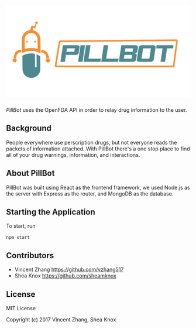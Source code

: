 ![Alt text](/style/images/Pillbothorizontal.png)
======

*PillBot* uses the OpenFDA API in order to relay drug information to the user.

## Background

People everywhere use perscription drugs, but not everyone reads the packets of information attached. With PillBot there's a one stop place to find all of your drug warnings, information, and interactions.


## About PillBot

PillBot was built using React as the frontend framework, we used Node.js as the server with Express as the router, and MongoDB as the database.



## Starting the Application

To start, run
```
npm start
```
## Contributors

* Vincent Zhang <https://github.com/vzhang517>
* Shea Knox <https://github.com/sheamknox>

## License

MIT License

Copyright (c) 2017 Vincent Zhang, Shea Knox